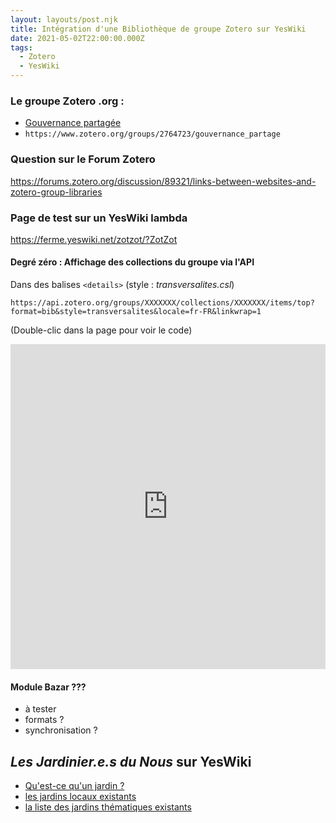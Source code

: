 ```yaml
---
layout: layouts/post.njk
title: Intégration d'une Bibliothèque de groupe Zotero sur YesWiki
date: 2021-05-02T22:00:00.000Z
tags:
  - Zotero
  - YesWiki
---
```


### Le groupe Zotero .org :

- [Gouvernance partagée](https://www.zotero.org/groups/2764723/gouvernance_partage)
- `https://www.zotero.org/groups/2764723/gouvernance_partage`

### Question sur le Forum Zotero

<https://forums.zotero.org/discussion/89321/links-between-websites-and-zotero-group-libraries>


### Page de test sur un YesWiki lambda

<https://ferme.yeswiki.net/zotzot/?ZotZot>

#### Degré zéro : Affichage des collections du groupe via l'API

Dans des balises `<details>` (style : *transversalites.csl*)

`https://api.zotero.org/groups/XXXXXXX/collections/XXXXXXX/items/top?format=bib&style=transversalites&locale=fr-FR&linkwrap=1`

  (Double-clic dans la page pour voir le code)

  <iframe src="https://ferme.yeswiki.net/zotzot/?ZotZot" width="100%" height="520" frameborder="0"></iframe>

#### Module Bazar ???

- à tester
- formats ?
- synchronisation ?

## *Les Jardinier.e.s du Nous* sur YesWiki

- [Qu'est-ce qu'un jardin ?](https://www.jardiniersdunous.org/?JardinS)
- [les jardins locaux existants](https://www.jardiniersdunous.org/?JardinsLocaux)
- [la liste des jardins thématiques existants](https://www.jardiniersdunous.org/?JardinsThematiques)

